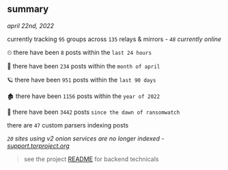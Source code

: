 
## summary
_april 22nd, 2022_

currently tracking `95` groups across `135` relays & mirrors - _`48` currently online_

⏲ there have been `8` posts within the `last 24 hours`

🦈 there have been `234` posts within the `month of april`

🪐 there have been `951` posts within the `last 90 days`

🏚 there have been `1156` posts within the `year of 2022`

🦕 there have been `3442` posts `since the dawn of ransomwatch`

there are `47` custom parsers indexing posts

_`20` sites using v2 onion services are no longer indexed - [support.torproject.org](https://support.torproject.org/onionservices/v2-deprecation/)_

> see the project [README](https://github.com/thetanz/ransomwatch#ransomwatch--) for backend technicals
